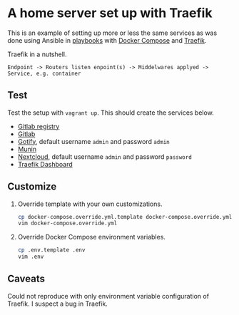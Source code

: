 # A home server set up with Traefik

[Traefik]: https://docs.traefik.io
[Docker Compose]: https://docs.docker.com/compose/

This is an example of setting up more or less the same services as was done using Ansible in [playbooks](https://github.com/aheimsbakk/playbooks) with [Docker Compose][] and [Traefik][].

Traefik in a nutshell.

```
Endpoint -> Routers listen enpoint(s) -> Middelwares applyed -> Service, e.g. container
```

## Test

Test the setup with `vagrant up`. This should create the services below.

* [Gitlab registry](https://registry.10.0.0.10.xip.io:5487/v2)
* [Gitlab](https://git.10.0.0.10.xip.io)
* [Gotify](https://gotify.10.0.0.10.xip.io), default username `admin` and password `admin`
* [Munin](https://munin.10.0.0.10.xip.io)
* [Nextcloud](https://futhark.10.0.0.10.xip.io), default username `admin` and password `password`
* [Traefik Dashboard](https://traefik.10.0.0.10.xip.io)

## Customize

1. Override template with your own customizations.
    ```bash
    cp docker-compose.override.yml.template docker-compose.override.yml
    vim docker-compose.override.yml
    ```
2. Override Docker Compose environment variables.
    ```bash
    cp .env.template .env
    vim .env
    ```

## Caveats

Could not reproduce with only environment variable configuration of Traefik. I suspect a bug in Traefik.

<!---
# vim: set spell spelllang=en:
-->
